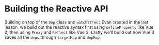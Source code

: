# Building the Reactive API

Building on top of the `Dep` class and `watchEffect` Evan created in the last lesson, we build out the reactive syntax first using `defineProperty` like Vue 2, then using `Proxy` and `Reflect` like Vue 3. Lastly we'll build out how Vue 3 saves all the `deps` through `targetMap` and `depMap`.
